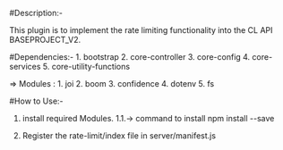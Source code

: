 #Description:-

This plugin is to implement the rate limiting functionality into the CL API BASEPROJECT_V2.

#Dependencies:-
    1. bootstrap
    2. core-controller
    3. core-config
    4. core-services
    5. core-utility-functions

=> Modules :
    1. joi
    2. boom
    3. confidence
    4. dotenv
    5. fs



#How to Use:-

1. install required Modules.
   1.1.-> command to install
          npm install <module-name> --save

2. Register the rate-limit/index file in server/manifest.js
